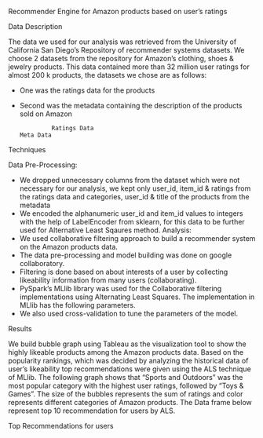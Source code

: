 Recommender Engine for Amazon products based on user’s ratings


Data Description

The data we used for our analysis was retrieved from the University of California San Diego’s Repository of recommender systems datasets. We choose 2 datasets from the repository for Amazon’s clothing, shoes & jewelry products. This data contained more than 32 million user ratings for almost 200 k products, the datasets we chose are as follows:
-	One was the ratings data for the products
-	Second was the metadata containing the description of the products sold on Amazon


                 Ratings Data                                                                       Meta Data










Techniques


Data Pre-Processing:
-	We dropped unnecessary columns from the dataset which were not necessary for our analysis, we kept only user_id, item_id & ratings from the ratings data and categories, user_id & title of the products from the metadata
-	We encoded the alphanumeric user_id and item_id values to integers with the help of LabelEncoder from sklearn, for this data to be further used for Alternative Least Sqaures method.
Analysis:
-	We used collaborative filtering approach to build a recommender system on the Amazon products data.
-	The data pre-processing and model building was done on google collaboratory.
-	Filtering is done based on about interests of a user by collecting likeability information from many users (collaborating). 
-	PySpark’s MLlib library was used for the Collaborative filtering implementations using Alternating Least Squares. The implementation in MLlib has the following parameters. 
-	We also used cross-validation to tune the parameters of the model.



Results


We build bubble graph using Tableau as the visualization tool to show the highly likeable products among the Amazon products data. Based on the popularity rankings, which was decided by analyzing the historical data of user’s likeability top recommendations were given using the ALS technique of MLlib. The following graph shows that “Sports and Outdoors” was the most popular category with the highest user ratings, followed by “Toys & Games”. The size of the bubbles represents the sum of ratings and color represents different categories of Amazon products.
The Data frame below represent top 10 recommendation for users by ALS.


Top Recommendations for users


